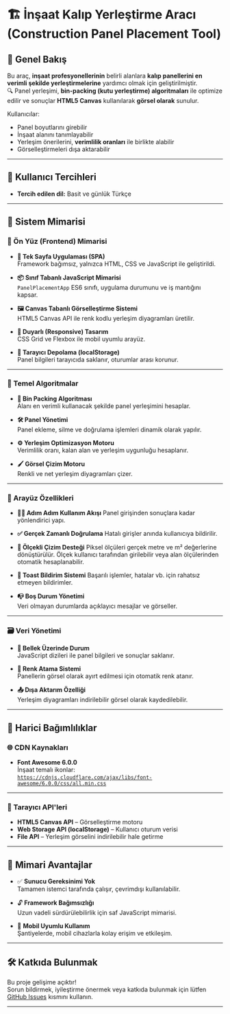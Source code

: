 # 🏗️ İnşaat Kalıp Yerleştirme Aracı (Construction Panel Placement Tool)

## 📌 Genel Bakış

Bu araç, **inşaat profesyonellerinin** belirli alanlara **kalıp panellerini en verimli şekilde yerleştirmelerine** yardımcı olmak için geliştirilmiştir.  
🔍 Panel yerleşimi, **bin-packing (kutu yerleştirme) algoritmaları** ile optimize edilir ve sonuçlar **HTML5 Canvas** kullanılarak **görsel olarak** sunulur.  

Kullanıcılar:
- Panel boyutlarını girebilir
- İnşaat alanını tanımlayabilir
- Yerleşim önerilerini, **verimlilik oranları** ile birlikte alabilir
- Görselleştirmeleri dışa aktarabilir

---

## 👤 Kullanıcı Tercihleri

- **Tercih edilen dil:** Basit ve günlük Türkçe

---

## 🧱 Sistem Mimarisi

### 🎨 Ön Yüz (Frontend) Mimarisi

- **🧩 Tek Sayfa Uygulaması (SPA)**  
  Framework bağımsız, yalnızca HTML, CSS ve JavaScript ile geliştirildi.

- **📦 Sınıf Tabanlı JavaScript Mimarisi**  
  `PanelPlacementApp` ES6 sınıfı, uygulama durumunu ve iş mantığını kapsar.

- **🖼️ Canvas Tabanlı Görselleştirme Sistemi**  
  HTML5 Canvas API ile renk kodlu yerleşim diyagramları üretilir.

- **📱 Duyarlı (Responsive) Tasarım**  
  CSS Grid ve Flexbox ile mobil uyumlu arayüz.

- **💾 Tarayıcı Depolama (localStorage)**  
  Panel bilgileri tarayıcıda saklanır, oturumlar arası korunur.

---

### 🧠 Temel Algoritmalar

- **📐 Bin Packing Algoritması**  
  Alanı en verimli kullanacak şekilde panel yerleşimini hesaplar.

- **🛠️ Panel Yönetimi**  
  Panel ekleme, silme ve doğrulama işlemleri dinamik olarak yapılır.

- **⚙️ Yerleşim Optimizasyon Motoru**  
  Verimlilik oranı, kalan alan ve yerleşim uygunluğu hesaplanır.

- **🖌️ Görsel Çizim Motoru**  
  Renkli ve net yerleşim diyagramları çizer.

---

### 🧭 Arayüz Özellikleri

- **🚶‍♂️ Adım Adım Kullanım Akışı**
  Panel girişinden sonuçlara kadar yönlendirici yapı.

- **✅ Gerçek Zamanlı Doğrulama**
  Hatalı girişler anında kullanıcıya bildirilir.

- **📏 Ölçekli Çizim Desteği**
  Piksel ölçüleri gerçek metre ve m² değerlerine dönüştürülür. Ölçek kullanıcı tarafından girilebilir veya alan ölçülerinden otomatik hesaplanabilir.

- **🔔 Toast Bildirim Sistemi**
  Başarılı işlemler, hatalar vb. için rahatsız etmeyen bildirimler.

- **📭 Boş Durum Yönetimi**  
  Veri olmayan durumlarda açıklayıcı mesajlar ve görseller.

---

### 🗃️ Veri Yönetimi

- **🧠 Bellek Üzerinde Durum**  
  JavaScript dizileri ile panel bilgileri ve sonuçlar saklanır.

- **🎨 Renk Atama Sistemi**  
  Panellerin görsel olarak ayırt edilmesi için otomatik renk atanır.

- **📤 Dışa Aktarım Özelliği**  
  Yerleşim diyagramları indirilebilir görsel olarak kaydedilebilir.

---

## 🔗 Harici Bağımlılıklar

### 🌐 CDN Kaynakları

- **Font Awesome 6.0.0**  
  İnşaat temalı ikonlar:  
  [`https://cdnjs.cloudflare.com/ajax/libs/font-awesome/6.0.0/css/all.min.css`](https://cdnjs.cloudflare.com/ajax/libs/font-awesome/6.0.0/css/all.min.css)

---

### 🧩 Tarayıcı API'leri

- **HTML5 Canvas API** – Görselleştirme motoru  
- **Web Storage API (localStorage)** – Kullanıcı oturum verisi  
- **File API** – Yerleşim görselini indirilebilir hale getirme

---

## 🚀 Mimari Avantajlar

- ✅ **Sunucu Gereksinimi Yok**  
  Tamamen istemci tarafında çalışır, çevrimdışı kullanılabilir.

- 🔓 **Framework Bağımsızlığı**  
  Uzun vadeli sürdürülebilirlik için saf JavaScript mimarisi.

- 📱 **Mobil Uyumlu Kullanım**  
  Şantiyelerde, mobil cihazlarla kolay erişim ve etkileşim.

---

## 🛠️ Katkıda Bulunmak

Bu proje gelişime açıktır!  
Sorun bildirmek, iyileştirme önermek veya katkıda bulunmak için lütfen [GitHub Issues](https://github.com/) kısmını kullanın.

---
